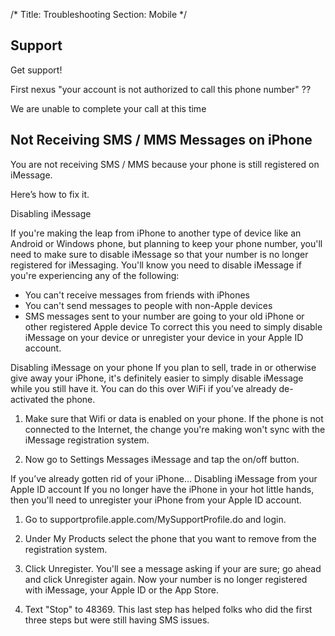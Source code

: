 /*
Title: Troubleshooting
Section: Mobile
*/

## Support

Get support!


First nexus "your account is not authorized to call this phone number" ?? 


We are unable to complete your call at this time



## Not Receiving SMS / MMS Messages on iPhone
You are not receiving SMS / MMS because your phone is still registered on iMessage.

Here’s how to fix it.

Disabling iMessage
    
If you're making the leap from iPhone to another type of device like an Android or Windows phone, but planning to keep your phone number, you'll need to make sure to disable iMessage so that your number is no longer registered for iMessaging. You'll know you need to disable iMessage if you're experiencing any of the following:

* You can't receive messages from friends with iPhones
* You can't send messages to people with non-Apple devices
* SMS messages sent to your number are going to your old iPhone or other registered Apple device
To correct this you need to simply disable iMessage on your device or unregister your device in your Apple ID account.


Disabling iMessage on your phone
If you plan to sell, trade in or otherwise give away your iPhone, it's definitely easier to simply disable iMessage while you still have it. You can do this over WiFi if you’ve already de-activated the phone.

1. Make sure that Wifi or data is enabled on your phone. If the phone is not connected to the Internet, the change you're making won't sync with the iMessage registration system.
 
2. Now go to Settings  Messages  iMessage and tap the on/off button.


If you’ve already gotten rid of your iPhone… Disabling iMessage from your Apple ID account
If you no longer have the iPhone in your hot little hands, then you'll need to unregister your iPhone from your Apple ID account.
 
1. Go to  supportprofile.apple.com/MySupportProfile.do and login.

2. Under My Products select the phone that you want to remove from the registration system.

3. Click Unregister. You'll see a message asking if your are sure; go ahead and click Unregister again. Now your number is no longer registered with iMessage, your Apple ID or the App Store.

4. Text "Stop" to 48369. This last step has helped folks who did the first three steps but were still having SMS issues.


